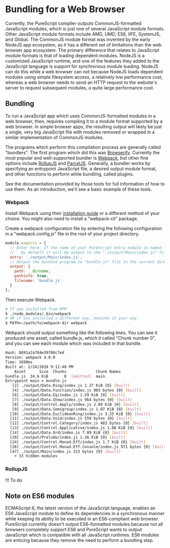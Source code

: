 # Bundling for a Web Browser

Currently, the PureScript compiler outputs CommonJS-formatted JavaScript modules, which is just one of several JavaScript module formats. Other JavaScript module formats include AMD, UMD, ES6, IIFE, SystemJS, and Global. The CommonJS module format was invented by the early NodeJS app ecosystem, as it has a different set of limitations than the web browser app ecosystem. The primary difference that relates to JavaScript module formats is that of loading dependent modules. NodeJS is a customized JavaScript runtime, and one of the features they added to the JavaScript language is support for synchronous module loading. NodeJS can do this while a web browser can not because NodeJS loads dependent modules using simple filesystem access, a relatively low performance cost, whereas a web browser needs to send an HTTP request to the website's server to request subsequent modules, a quite large performance cost.

## Bundling

To run a JavaScript app which uses CommonJS-formatted modules in a web browser, then, requires compiling it to a module format supported by a web browser. In simple browser apps, the resulting output will likely be just a single, very big JavaScript file with modules removed or wrapped in a similar implementation of CommonJS modules.

The programs which perform this compilation process are generally called "bundlers". The first program which did this was [Browserify](http://browserify.org/). Currently the most popular and well-supported bundler is [Webpack](https://webpack.js.org/), but other fine options include [RollupJS](https://rollupjs.org/) and [ParcelJS](https://parceljs.org/). Generally, a bundler works by specifying an entrypoint JavaScript file, a desired output module format, and other functions to perform while bundling, called plugins.

See the documentation provided by those tools for full information of how to use them. As an introduction, we'll see a basic example of these tools.

### Webpack

Install Webpack using their [installation guide](https://webpack.js.org/guides/installation/) or a different method of your choice. You might also need to install a "webpack-cli" package.

Create a webpack configuration file by entering the following configuration in a "webpack.config.js" file in the root of your project directory.

``` JavaScript
module.exports = {
  // Enter here. If the name of your PureScript entry module is named "Main",
  //   by default it will be output to the "./output/Main/index.js" file.
  entry: './output/Main/index.js',
  // Output the bundled program to "bundle.js" file in the current directory.
  output: {
    path: __dirname,
    pathinfo: true,
    filename: 'bundle.js'
  }
};
```

Then execute Webpack.

``` sh
# If you installed from NPM
$ ./node_modules/.bin/webpack
# OR if you installed a different way, execute it your way.
$ PATH=~/path/to/webpack-dir webpack
```

Webpack should output something like the following lines. You can see it produced one asset, called bundle.js, which it called "Chunk number 0", and you can see each module which was included in that bundle.

``` sh
Hash: 8891a2a784e39f88c7ed
Version: webpack 4.0.0
Time: 1690ms
Built at: 2/24/2018 9:12:40 PM
    Asset      Size  Chunks             Chunk Names
bundle.js  24.6 KiB       0  [emitted]  main
Entrypoint main = bundle.js
   [2] ./output/Data.Ring/index.js 1.27 KiB {0} [built]
   [4] ./output/Data.Function/index.js 803 bytes {0} [built]
   [6] ./output/Data.Eq/index.js 1.59 KiB {0} [built]
   [7] ./output/Data.Show/index.js 964 bytes {0} [built]
   [8] ./output/Control.Apply/index.js 2.89 KiB {0} [built]
   [9] ./output/Data.Semigroup/index.js 1.07 KiB {0} [built]
  [10] ./output/Data.EuclideanRing/index.js 3.25 KiB {0} [built]
  [11] ./output/Data.Void/index.js 559 bytes {0} [built]
  [12] ./output/Control.Category/index.js 483 bytes {0} [built]
  [13] ./output/Control.Applicative/index.js 1.88 KiB {0} [built]
  [14] ./output/Data.Ord/index.js 7.89 KiB {0} [built]
  [20] ./output/Prelude/index.js 1.36 KiB {0} [built]
  [24] ./output/Control.Monad.Eff/index.js 1.7 KiB {0} [built]
  [26] ./output/Control.Monad.Eff.Console/index.js 971 bytes {0} [built]
  [47] ./output/Main/index.js 313 bytes {0} [built]
    + 33 hidden modules
```


### RollupJS

!!! To do

## Note on ES6 modules

ECMAScript 6, the latest version of the JavaScript language, enables an ES6 JavaScript module to define its dependencies in a synchronous manner while keeping its ability to be executed in an ES6-compliant web browser. PureScript currently doesn't output ES6-formatted modules because not all browsers completely support ES6 and PureScript wants to output JavaScript which is compatible with all JavaScript runtimes. ES6 modules are enticing because they remove the need to perform a bundling step.
